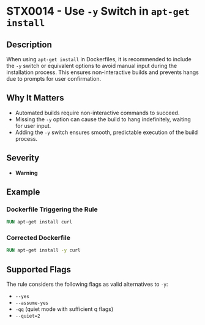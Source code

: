 # STX0014 - Use `-y` Switch in `apt-get install`

## Description

When using `apt-get install` in Dockerfiles, it is recommended to include the `-y` switch or equivalent options to avoid manual input during the installation process. This ensures non-interactive builds and prevents hangs due to prompts for user confirmation.

## Why It Matters

- Automated builds require non-interactive commands to succeed.
- Missing the `-y` option can cause the build to hang indefinitely, waiting for user input.
- Adding the `-y` switch ensures smooth, predictable execution of the build process.

## Severity

- **Warning**

## Example

### Dockerfile Triggering the Rule

```dockerfile
RUN apt-get install curl
```

### Corrected Dockerfile

```dockerfile
RUN apt-get install -y curl
```

## Supported Flags
The rule considers the following flags as valid alternatives to `-y`:

- `--yes`
- `--assume-yes`
- `-qq` (quiet mode with sufficient q flags)
- `--quiet=2`